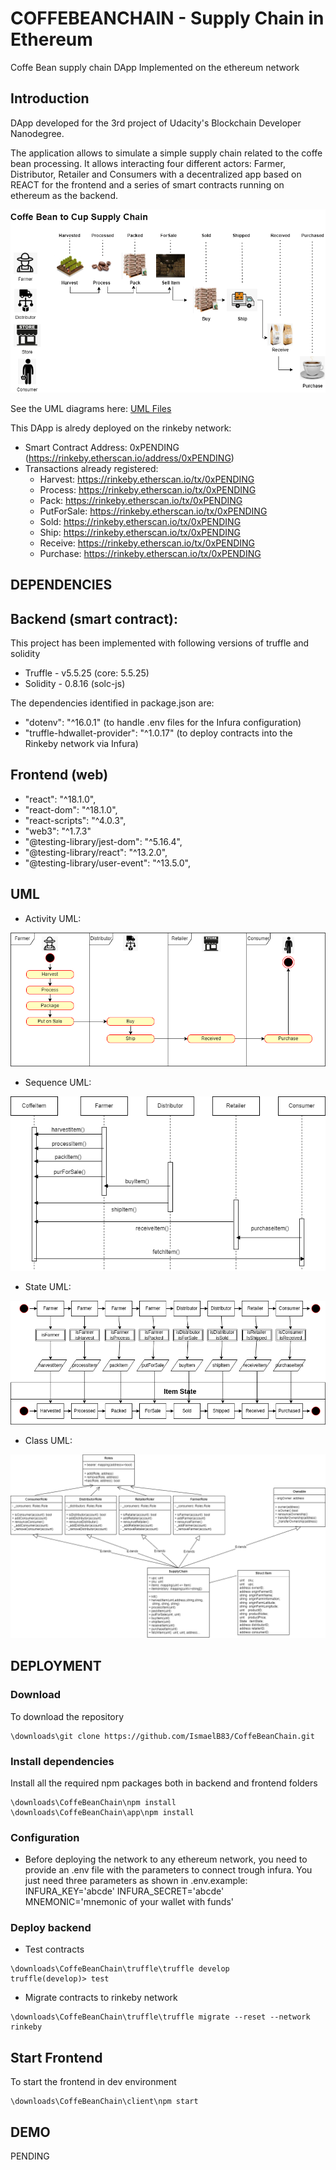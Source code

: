 # COFFEBEANCHAIN - Supply Chain in Ethereum
Coffe Bean supply chain DApp Implemented on the ethereum network

## Introduction 
DApp developed for the 3rd project of Udacity's Blockchain Developer Nanodegree.

The application allows to simulate a simple supply chain related to the coffe bean processing. It allows interacting four different actors: Farmer, Distributor, Retailer and Consumers with a decentralized app based on REACT for the frontend and a series of smart contracts running on ethereum as the backend.

![alt text](./documentation/CoffeBean_SC_BusinessProcess.png)

See the UML diagrams here: [UML Files](##-UML)

This DApp is alredy deployed on the rinkeby network:
- Smart Contract Address: 0xPENDING  (https://rinkeby.etherscan.io/address/0xPENDING)
- Transactions already registered:
    - Harvest: https://rinkeby.etherscan.io/tx/0xPENDING
    - Process: https://rinkeby.etherscan.io/tx/0xPENDING
    - Pack: https://rinkeby.etherscan.io/tx/0xPENDING
    - PutForSale: https://rinkeby.etherscan.io/tx/0xPENDING
    - Sold: https://rinkeby.etherscan.io/tx/0xPENDING
    - Ship: https://rinkeby.etherscan.io/tx/0xPENDING
    - Receive: https://rinkeby.etherscan.io/tx/0xPENDING
    - Purchase: https://rinkeby.etherscan.io/tx/0xPENDING     
    
## DEPENDENCIES

## Backend (smart contract):
This project has been implemented with following versions of truffle and solidity
- Truffle - v5.5.25 (core: 5.5.25)
- Solidity - 0.8.16 (solc-js)

The dependencies identified in package.json are:
- "dotenv": "^16.0.1"                       (to handle .env files for the Infura configuration)
- "truffle-hdwallet-provider": "^1.0.17"    (to deploy contracts into the Rinkeby network via Infura)

## Frontend (web)
- "react": "^18.1.0",
- "react-dom": "^18.1.0",
- "react-scripts": "^4.0.3",
- "web3": "^1.7.3"
- "@testing-library/jest-dom": "^5.16.4",
- "@testing-library/react": "^13.2.0",
- "@testing-library/user-event": "^13.5.0",

## UML

- Activity UML:

![Activity UML](./documentation/CoffeBean_SC_ActivityUML.png)

- Sequence UML:

![Sequence UML](./documentation/CoffeBean_SC_SequenceUML.png)

- State UML:

![State UML](./documentation/CoffeBean_SC_StateUML.png)

- Class UML:

![Class UML](./documentation/CoffeBean_SC_ClassUML.png)

## DEPLOYMENT

### Download
To download the repository
```
\downloads\git clone https://github.com/IsmaelB83/CoffeBeanChain.git
```

### Install dependencies

Install all the required npm packages both in backend and frontend folders
```
\downloads\CoffeBeanChain\npm install
\downloads\CoffeBeanChain\app\npm install
```
### Configuration
- Before deploying the network to any ethereum network, you need to provide an .env file with the parameters to connect trough infura. You just need three parameters as shown in .env.example:
INFURA_KEY='abcde'
INFURA_SECRET='abcde'
MNEMONIC='mnemonic of your wallet with funds'

### Deploy backend
- Test contracts
```
\downloads\CoffeBeanChain\truffle\truffle develop
truffle(develop)> test
```

- Migrate contracts to rinkeby network
```
\downloads\CoffeBeanChain\truffle\truffle migrate --reset --network rinkeby
```

## Start Frontend
To start the frontend in dev environment 
```
\downloads\CoffeBeanChain\client\npm start
```

## DEMO
PENDING